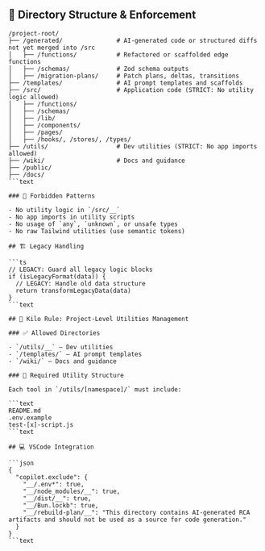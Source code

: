 <!--
@aegisFrameworkVersion: 2.4.0
@intent: Directory structure and enforcement template section
@context: Project organization standards for AI agents
-->

## 📁 Directory Structure & Enforcement

```text
/project-root/
├── /generated/               # AI-generated code or structured diffs not yet merged into /src
│   ├── /functions/           # Refactored or scaffolded edge functions
│   ├── /schemas/             # Zod schema outputs
│   ├── /migration-plans/     # Patch plans, deltas, transitions
├── /templates/               # AI prompt templates and scaffolds
├── /src/                     # Application code (STRICT: No utility logic allowed)
│   ├── /functions/
│   ├── /schemas/
│   ├── /lib/
│   ├── /components/
│   ├── /pages/
│   ├── /hooks/, /stores/, /types/
├── /utils/                   # Dev utilities (STRICT: No app imports allowed)
├── /wiki/                    # Docs and guidance
├── /public/
├── /docs/
```text

### 🚫 Forbidden Patterns

- No utility logic in `/src/__`
- No app imports in utility scripts
- No usage of `any`, `unknown`, or unsafe types
- No raw Tailwind utilities (use semantic tokens)

## 🏗️ Legacy Handling

```ts
// LEGACY: Guard all legacy logic blocks
if (isLegacyFormat(data)) {
  // LEGACY: Handle old data structure
  return transformLegacyData(data)
}
```text

## 🧰 Kilo Rule: Project-Level Utilities Management

### ✅ Allowed Directories

- `/utils/__` — Dev utilities
- `/templates/` — AI prompt templates
- `/wiki/` — Docs and guidance

### 🧱 Required Utility Structure

Each tool in `/utils/[namespace]/` must include:

```text
README.md
.env.example
test-[x]-script.js
```text

## 💻 VSCode Integration

```json
{
  "copilot.exclude": {
    "__/.env*": true,
    "__/node_modules/__": true,
    "__/dist/__": true,
    "__/Bun.lockb": true,
    "__/rebuild-plan/__": "This directory contains AI-generated RCA artifacts and should not be used as a source for code generation."
  }
}
```text
